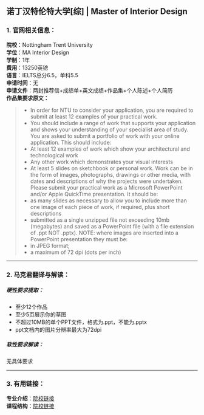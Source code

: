 ## 诺丁汉特伦特大学[综] | Master of Interior Design


### 1. 官网相关信息：

**院校**：Nottingham Trent University     
**学位**：MA Interior Design   
**学制**：1年  
**费用**：13250英镑  
**语言**：IELTS总分6.5，单科5.5  
**申请时间**：无  
**申请文件**：两封推荐信+成绩单+英文成绩+作品集+个人陈述+个人简历  
**作品集要求原文：**   


> -	In order for NTU to consider your application, you are required to submit at least 12 examples of your practical work.
> -	You should include a range of work that supports your application and shows your understanding of your specialist area of study.
> You are asked to submit a portfolio of work with your online application. This should include:
> -	At least 12 examples of work which show your architectural and technological work
> -	Any other work which demonstrates your visual interests
> -	At least 5 slides on sketchbook or personal work.
Work can be in the form of images, photographs, drawings or other media, with dates and
descriptions of why the projects were undertaken.
Please submit your practical work as a Microsoft PowerPoint and/or Apple QuickTime
presentation. It should be:
> -	as many slides as necessary to allow you to include more than one image of each piece of work, if required, plus short descriptions
> -	submitted as a single unzipped file not exceeding 10mb (megabytes) and saved as a PowerPoint file (with a file extension of .ppt NOT .pptx).
NOTE: where images are inserted into a PowerPoint presentation they must be:
> -	in JPEG format; 
> -	a maximum of 72 dpi (dots per inch)







---


### 2. 马克君翻译与解读：

##### 硬性要求提取：
- 至少12个作品
- 至少5页展示你的草图
- 不超过10MB的单个PPT文件，格式为.ppt，不能为.pptx
- ppt文档内的图片分辨率最大为72dpi



##### 软性要求解读：
无具体要求


---


### 3. 有用链接：

**专业介绍**：[院校链接](http://www.bcu.ac.uk/courses/interior-architecture-and-design-ma-2019-20)  
**课程结构**：[院校链接](http://www.bcu.ac.uk/courses/interior-architecture-and-design-ma-2019-20) 